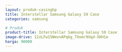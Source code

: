 ```yaml
---
layout: produk-casinghp
title: Interstellar Samsung Galaxy S9 Case
categories: samsung

# Produk
product-title: Interstellar Samsung Galaxy S9 Case
image-drive: 12zLFw15WmvnAPqkg_TXomr9Xqd-XKH1e
harga: 90000
---
```

